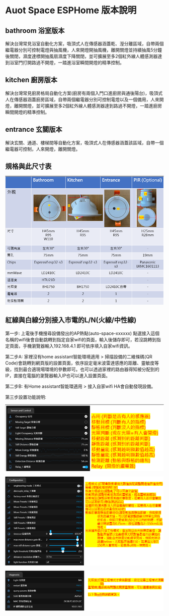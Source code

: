 # Auot Space ESPHome 版本說明

## bathroom 浴室版本

解決台灣常見浴室自動化方案，吸頂式人在傳感器涵蓋乾、溼分離區域，自帶兩個繼電器分別可控制電燈與抽風機，人來開燈開抽風機，離開關燈並持續抽風5分鐘後關閉，濕度達標開抽風扇濕度下降關閉，並可擴展至多2個紅外線人體感測器達到浴室門打開路過不開燈，一踏進浴室瞬間開燈的精準控制。

## kitchen 廚房版本

解決台灣常見廚房格局自動化方案(廚房有兩個入門口進廚房與通後陽台)，吸頂式人在傳感器涵蓋廚房區域，自帶兩個繼電器分別可控制電燈以及一個備用，人來開燈，離開關燈，並可擴展至多2個紅外線人體感測器達到路過不開燈，一踏進廚房瞬間開燈的精準控制。

## entrance 玄關版本

解決玄關、通道、樓梯間等自動化方案，吸頂式人在傳感器涵蓋該區域，自帶一個繼電器可控制，人來開燈，離開關燈。

## 規格與此尺寸表

![Mosquitto_broker](/auto_space/image/134954.png)



## 紅線與白線分別接入市電的L/N(火線/中性線)

第一步: 上電後手機搜尋設備發出的AP熱點(auto-space-xxxxxx) 點選接入這個名稱的wifi後會自動跳轉到指定自家wifi的頁面，輸入後儲存即可，若沒跳轉到指定頁面，手機瀏覽器輸入192.168.4.1 即可依序填入自家wifi資訊。

第二步A: 家裡沒有home assistant智能環境適用 > 掃描設備的二維條碼(QR Code)會跳轉到網頁版的設置頁面，依序設定毫米波雷達感應的距離、靈敏度等級，找到最合適現場環境的參數即可。也可以透過家裡的路由器得知被分配到的IP，直接在電腦的瀏覽器輸入IP也可以進入設置頁面。

第二步B: 有Home assistant智能環適用 > 接入自家wifi HA會自動發現設備。

第三步設置功能說明:

![Mosquitto_broker](/auto_space/image/165548.png)

![Mosquitto_broker](/auto_space/image/165724.png)

![Mosquitto_broker](/auto_space/image/170029.png)
